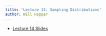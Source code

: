 ```yaml
---
title: 'Lecture 14: Sampling Distributions'
author: Will Hopper
---
```


* [Lecture 14 Slides]({{site.baseurl}}/lectures/Sampling_Distributions/Sampling-Distributions.html) 
